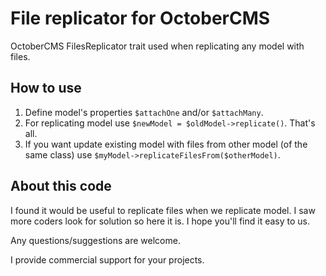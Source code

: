 # File replicator for OctoberCMS
OctoberCMS FilesReplicator trait used when replicating any model with files.

## How to use
1. Define model's properties `$attachOne` and/or `$attachMany`.
2. For replicating model use `$newModel = $oldModel->replicate()`. That's all.
3. If you want update existing model with files from other model (of the same class) use `$myModel->replicateFilesFrom($otherModel)`.

## About this code
I found it would be useful to replicate files when we replicate model. I saw more coders look for solution so here it is. I hope you'll find it easy to us.

Any questions/suggestions are welcome.

I provide commercial support for your projects.